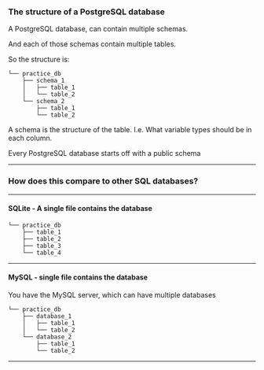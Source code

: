### The structure of a PostgreSQL database

A PostgreSQL database, can contain multiple schemas.

And each of those schemas contain multiple tables.

So the structure is:

```
└── practice_db
    ├── schema_1
    │   ├── table_1
    │   └── table_2
    └── schema_2
        ├── table_1
        └── table_2
```

A schema is the structure of the table.
I.e. What variable types should be in each column.

Every PostgreSQL database starts off with a public schema

_______________________________________________________________________________
### How does this compare to other SQL databases?

_______________________________________________________________________________
#### SQLite - A single file contains the database

```
└── practice_db
    ├── table_1
    ├── table_2
    ├── table_3
    └── table_4
```
_______________________________________________________________________________
#### MySQL - single file contains the database

You have the MySQL server, which can have multiple databases

```
└── practice_db
    ├── database_1
    │   ├── table_1
    │   └── table_2
    └── database_2
        ├── table_1
        └── table_2
```

_______________________________________________________________________________
